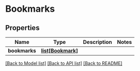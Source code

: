 # Bookmarks

## Properties
Name | Type | Description | Notes
------------ | ------------- | ------------- | -------------
**bookmarks** | [**list[Bookmark]**](Bookmark.md) |  | 

[[Back to Model list]](../README.md#documentation-for-models) [[Back to API list]](../README.md#documentation-for-api-endpoints) [[Back to README]](../README.md)

